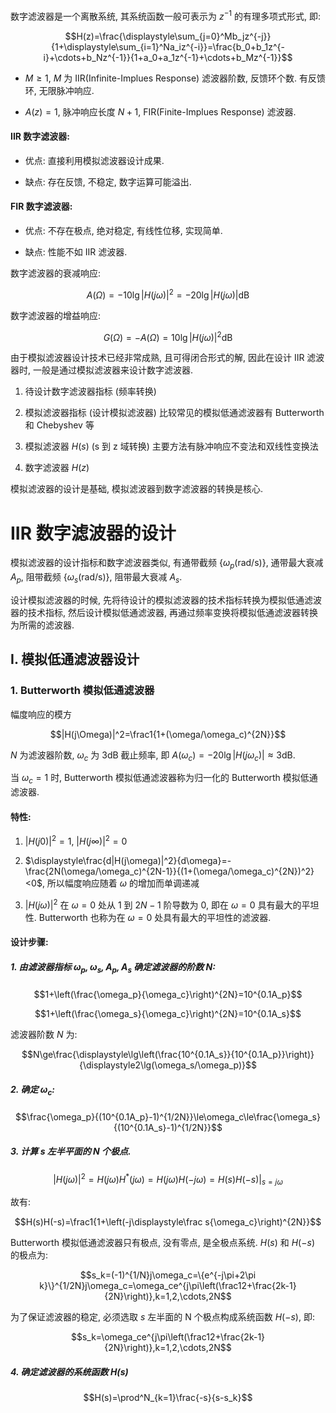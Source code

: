 数字滤波器是一个离散系统, 其系统函数一般可表示为 $z^{-1}$ 的有理多项式形式, 即:

$$H(z)=\frac{\displaystyle\sum_{j=0}^Mb_jz^{-j}}{1+\displaystyle\sum_{i=1}^Na_iz^{-i}}=\frac{b_0+b_1z^{-i}+\cdots+b_Nz^{-1}}{1+a_0+a_1z^{-1}+\cdots+b_Mz^{-1}}$$

- $M\ge1$, $M$ 为 IIR(Infinite-Implues Response) 滤波器阶数, 反馈环个数. 有反馈环, 无限脉冲响应.

- $A(z)=1$, 脉冲响应长度 $N+1$, FIR(Finite-Implues Response) 滤波器.

#### IIR 数字滤波器:

- 优点: 直接利用模拟滤波器设计成果.

- 缺点: 存在反馈, 不稳定, 数字运算可能溢出.

#### FIR 数字滤波器:

- 优点: 不存在极点, 绝对稳定, 有线性位移, 实现简单.

- 缺点: 性能不如 IIR 滤波器.

数字滤波器的衰减响应:

$$A(\Omega)=-10\lg|H(j\omega)|^2=-20\lg|H(j\omega)|\text{dB}$$

数字滤波器的增益响应:

$$G(\Omega)=-A(\Omega)=10\lg|H(j\omega)|^2\text{dB}$$

由于模拟滤波器设计技术已经非常成熟, 且可得闭合形式的解, 因此在设计 IIR 滤波器时, 一般是通过模拟滤波器来设计数字滤波器.

1. 待设计数字滤波器指标 (频率转换)

2. 模拟滤波器指标 (设计模拟滤波器) 比较常见的模拟低通滤波器有 Butterworth 和 Chebyshev 等

3. 模拟滤波器 $H(s)$ (s 到 z 域转换) 主要方法有脉冲响应不变法和双线性变换法

4. 数字滤波器 $H(z)$

模拟滤波器的设计是基础, 模拟滤波器到数字滤波器的转换是核心.

# IIR 数字滤波器的设计

模拟滤波器的设计指标和数字滤波器类似, 有通带截频 $\{\omega_p(\text{rad/s})\}$, 通带最大衰减 $A_p$, 阻带截频 $\{\omega_s(\text{rad/s})\}$, 阻带最大衰减 $A_s$.

设计模拟滤波器的时候, 先将待设计的模拟滤波器的技术指标转换为模拟低通滤波器的技术指标, 然后设计模拟低通滤波器, 再通过频率变换将模拟低通滤波器转换为所需的滤波器.

## I. 模拟低通滤波器设计

### 1. Butterworth 模拟低通滤波器

幅度响应的模方

$$|H(j\Omega)|^2=\frac1{1+(\omega/\omega_c)^{2N}}$$

$N$ 为滤波器阶数, $\omega_c$ 为 3dB 截止频率, 即 $A(\omega_c)=-20\lg|H(j\omega_c)|\approx3\text{dB}$.

当 $\omega_c=1$ 时, Butterworth 模拟低通滤波器称为归一化的 Butterworth 模拟低通滤波器.

#### 特性:

1. $|H(j0)|^2=1$, $|H(j\infty)|^2=0$

2. $\displaystyle\frac{d|H(j\omega)|^2}{d\omega}=-\frac{2N(\omega/\omega_c)^{2N-1}}{(1+(\omega/\omega_c)^{2N})^2}<0$, 所以幅度响应随着 $\omega$ 的增加而单调递减

3. $|H(j\omega)|^2$ 在 $\omega=0$ 处从 1 到 $2N-1$ 阶导数为 0, 即在 $\omega=0$ 具有最大的平坦性. Butterworth 也称为在 $\omega=0$ 处具有最大的平坦性的滤波器.

#### 设计步骤:

##### 1. 由滤波器指标 $\omega_p,\omega_s,A_p,A_s$ 确定滤波器的阶数 $N$:

$$1+\left(\frac{\omega_p}{\omega_c}\right)^{2N}=10^{0.1A_p}$$

$$1+\left(\frac{\omega_s}{\omega_c}\right)^{2N}=10^{0.1A_s}$$

滤波器阶数 $N$ 为:

$$N\ge\frac{\displaystyle\lg\left(\frac{10^{0.1A_s}}{10^{0.1A_p}}\right)}{\displaystyle2\lg(\omega_s/\omega_p)}$$

##### 2. 确定 $\omega_c$:

$$\frac{\omega_p}{(10^{0.1A_p}-1)^{1/2N}}\le\omega_c\le\frac{\omega_s}{(10^{0.1A_s}-1)^{1/2N}}$$

##### 3. 计算 $s$ 左半平面的 N 个极点.

$$|H(j\omega)|^2=H(j\omega)H^*(j\omega)=H(j\omega)H(-j\omega)=H(s)H(-s)|_{s=j\omega}$$

故有:

$$H(s)H(-s)=\frac1{1+\left(-j\displaystyle\frac s{\omega_c}\right)^{2N}}$$

Butterworth 模拟低通滤波器只有极点, 没有零点, 是全极点系统. $H(s)$ 和 $H(-s)$ 的极点为:

$$s_k=(-1)^{1/N}j\omega_c=\{e^{-j\pi+2\pi k}\}^{1/2N}j\omega_c=\omega_ce^{j\pi\left(\frac12+\frac{2k-1}{2N}\right)},k=1,2,\cdots,2N$$

为了保证滤波器的稳定, 必须选取 $s$ 左半面的 N 个极点构成系统函数 $H(-s)$, 即:

$$s_k=\omega_ce^{j\pi\left(\frac12+\frac{2k-1}{2N}\right)},k=1,2,\cdots,2N$$


##### 4. 确定滤波器的系统函数 $H(s)$
$$H(s)=\prod^N_{k=1}\frac{-s}{s-s_k}$$
